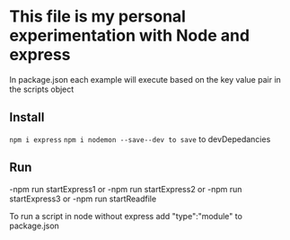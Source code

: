 # This file is my personal experimentation with Node and express

In package.json each example will execute based on the key value pair in the scripts object

## Install

`npm i express` 
`npm i nodemon --save--dev to save` to devDepedancies

## Run

-npm run startExpress1
or
-npm run startExpress2
or
-npm run startExpress3
or
-npm run startReadfile

To run a script in node without express add "type":"module" to package.json
